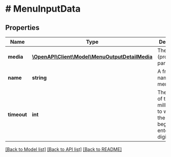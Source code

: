 # # MenuInputData

## Properties

Name | Type | Description | Notes
------------ | ------------- | ------------- | -------------
**media** | [**\OpenAPI\Client\Model\MenuOutputDetailMedia**](MenuOutputDetailMedia.md) | The media (prompt) parameters | [optional]
**name** | **string** | A friendly name for the menu |
**timeout** | **int** | The amount of time (in milliseconds) to wait for the caller to begin entering digits | [optional]

[[Back to Model list]](../../README.md#models) [[Back to API list]](../../README.md#endpoints) [[Back to README]](../../README.md)
